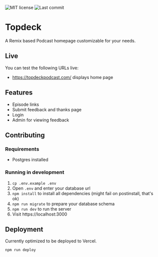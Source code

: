 ![MIT license](https://img.shields.io/github/license/Soleone/topdeck)
![Last commit](https://img.shields.io/github/last-commit/Soleone/topdeck/main)

# Topdeck

A Remix based Podcast homepage customizable for your needs.

## Live

You can test the following URLs live:

* https://topdeckpodcast.com/ displays home page

## Features

* Episode links
* Submit feedback and thanks page
* Login
* Admin for viewing feedback

## Contributing

### Requirements

* Postgres installed

### Running in development

1. `cp .env.example .env`
2. Open `.env` and enter your database url
3. `npm install` to install all dependencies (might fail on postinstall, that's ok)
4. `npm run migrate` to prepare your database schema
5. `npm run dev` to run the server
6. Visit https://localhost:3000

## Deployment

Currently optimized to be deployed to Vercel.

```sh
npm run deploy
```
